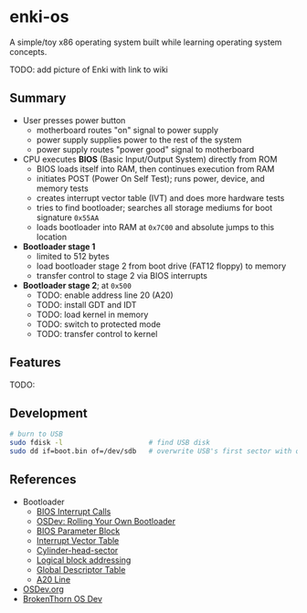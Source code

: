 # enki-os

A simple/toy x86 operating system built while learning operating system concepts.

TODO: add picture of Enki with link to wiki

## Summary

- User presses power button
  - motherboard routes "on" signal to power supply
  - power supply supplies power to the rest of the system
  - power supply routes "power good" signal to motherboard
- CPU executes **BIOS** (Basic Input/Output System) directly from ROM
  - BIOS loads itself into RAM, then continues execution from RAM
  - initiates POST (Power On Self Test); runs power, device, and memory tests
  - creates interrupt vector table (IVT) and does more hardware tests
  - tries to find bootloader; searches all storage mediums for boot signature `0x55AA`
  - loads bootloader into RAM at `0x7C00` and absolute jumps to this location
- **Bootloader stage 1**
  - limited to 512 bytes
  - load bootloader stage 2 from boot drive (FAT12 floppy) to memory
  - transfer control to stage 2 via BIOS interrupts
- **Bootloader stage 2**; at `0x500`
  - TODO: enable address line 20 (A20)
  - TODO: install GDT and IDT
  - TODO: load kernel in memory
  - TODO: switch to protected mode
  - TODO: transfer control to kernel

## Features

TODO:

## Development

```sh
# burn to USB
sudo fdisk -l                     # find USB disk
sudo dd if=boot.bin of=/dev/sdb   # overwrite USB's first sector with our bootloader
```

## References

- Bootloader
  - [BIOS Interrupt Calls](https://en.wikipedia.org/wiki/BIOS_interrupt_call)
  - [OSDev: Rolling Your Own Bootloader](https://wiki.osdev.org/Rolling_Your_Own_Bootloader)
  - [BIOS Parameter Block](https://wiki.osdev.org/FAT#BPB_.28BIOS_Parameter_Block.29)
  - [Interrupt Vector Table](https://wiki.osdev.org/Interrupt_Vector_Table)
  - [Cylinder-head-sector](https://en.wikipedia.org/wiki/Cylinder-head-sector)
  - [Logical block addressing](https://en.wikipedia.org/wiki/Logical_block_addressing)
  - [Global Descriptor Table](https://wiki.osdev.org/Global_Descriptor_Table)
  - [A20 Line](https://wiki.osdev.org/A20_Line)
- [OSDev.org](https://wiki.osdev.org/Main_Page)
- [BrokenThorn OS Dev](http://www.brokenthorn.com/Resources/OSDevIndex.html)

